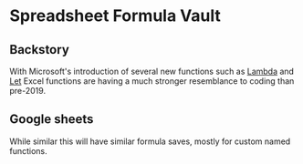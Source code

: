# Spreadsheet Formula Vault

## Backstory
With Microsoft's introduction of several new functions such as [Lambda](https://www.ablebits.com/office-addins-blog/excel-lambda-function-write-calculate-use/) and [Let](https://www.linkedin.com/pulse/how-much-benefit-does-excels-new-let-function-offer-steven-rider/) Excel functions are having a much stronger resemblance to coding than pre-2019.

## Google sheets
While similar this will have similar formula saves, mostly for custom named functions.
